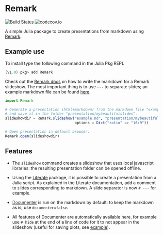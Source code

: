 # Remark

[![Build Status](https://travis-ci.org/piever/Remark.jl.svg?branch=master)](https://travis-ci.org/piever/Remark.jl)
[![codecov.io](http://codecov.io/github/piever/Remark.jl/coverage.svg?branch=master)](http://codecov.io/github/piever/Remark.jl?branch=master)

A simple Julia package to create presentations from markdown using [Remark](https://github.com/gnab/remark).

## Example use

To install type the following command in the Julia Pkg REPL

```julia
(v1.0) pkg> add Remark
```

Check out the [Remark docs](https://github.com/gnab/remark/wiki/Markdown) on how to write the markdown for a Remark slideshow. The most important thing is to use `---` to separate slides; an example markdown file can be found [here](https://github.com/piever/Remark.jl/blob/master/examples/example.md).

```julia
import Remark

# Generate a presentation (html+markdown) from the markdown file "example.md"
# and save it in the folder "presentation/mybeautifulslides".
slideshowdir = Remark.slideshow("example.md", "presentation/mybeautifulslides",
                                options = Dict("ratio" => "16:9"))

# Open presentation in default browser.
Remark.open(slideshowdir)
```

## Features

- The `slideshow` command creates a slideshow that uses local javascript libraries: the resulting presentation folder can be opened offline.

- Using the [Literate](https://github.com/fredrikekre/Literate.jl) package, it is possible to create a presentation from a Julia script. As explained in the Literate documentation, add a comment to slides corresponding to markdown. A slide separator is now `# ---` for example.

- [Documenter](https://github.com/JuliaDocs/Documenter.jl) is run on the markdown by default: to keep the markdown as is, use `documenter=false`.

- All features of Documenter are automatically available here, for example use `# hide` at the end of a line of code for it to not appear in the slideshow (useful for saving plots, see [example](https://github.com/piever/Remark.jl/blob/master/examples/md_example/src/index.md)).
